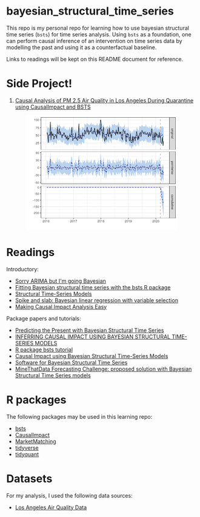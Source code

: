 # bayesian_structural_time_series

This repo is my personal repo for learning how to use bayesian structural time series (`bsts`) for time series analysis. Using `bsts` as a foundation, one can perform causal inference of an intervention on time series data by modelling the past and using it as a counterfactual baseline.

Links to readings will be kept on this README document for reference.

# Side Project!

1. [Causal Analysis of PM 2.5 Air Quality in Los Angeles During Quarantine using CausalImpact and BSTS](https://github.com/kfoofw/bayesian_structured_time_series/blob/master/analysis/analysis_pm25.md)

<div align="center">
    <img src= ./img/causal_impact.png width=400>
</div>

# Readings

Introductory:
- [Sorry ARIMA but I'm going Bayesian](https://multithreaded.stitchfix.com/blog/2016/04/21/forget-arima/)
- [Fitting Bayesian structural time series with the bsts R package](http://www.unofficialgoogledatascience.com/2017/07/fitting-bayesian-structural-time-series.html?m=1)
- [Structural Time-Series Models](http://oliviayu.github.io/post/2019-03-21-bsts/)
- [Spike and slab: Bayesian linear regression with variable selection](http://www.batisengul.co.uk/post/spike-and-slab-bayesian-linear-regression-with-variable-selection/)
- [Making Causal Impact Analysis Easy](https://multithreaded.stitchfix.com/blog/2016/01/13/market-watch/)

Package papers and tutorials:
- [Predicting the Present with Bayesian Structural Time Series](http://people.ischool.berkeley.edu/~hal/Papers/2013/pred-present-with-bsts.pdf)
- [INFERRING CAUSAL IMPACT USING BAYESIAN STRUCTURAL TIME-SERIES MODELS](https://storage.googleapis.com/pub-tools-public-publication-data/pdf/41854.pdf)
- [R package bsts tutorial](http://hedibert.org/wp-content/uploads/2016/05/bsts-tutorial.pdf)
- [Causal Impact using Bayesian Structural Time-Series Models](https://rstudio-pubs-static.s3.amazonaws.com/348164_d03363ac0c864fe7885343d3c58eda2a.html)
- [Software for Bayesian Structural Time Series](https://drive.google.com/file/d/14US56VzanuLt03XBkoAGzLy0gDEreZUc/view)
- [MineThatData Forecasting Challenge: proposed solution with Bayesian Structural Time Series models](http://sisifospage.tech/2017-10-30-forecasting-bsts.html)


# R packages

The following packages may be used in this learning repo:
- [bsts](https://cran.r-project.org/web/packages/bsts/index.html)
- [CausalImpact](https://github.com/google/CausalImpact)
- [MarketMatching](https://cran.r-project.org/web/packages/MarketMatching/index.html)
- [tidyverse](https://cran.r-project.org/web/packages/tidyverse/index.html)
- [tidyquant](https://cran.r-project.org/web/packages/tidyquant/index.html)

# Datasets

For my analysis, I used the following data sources:
- [Los Angeles Air Quality Data](https://aqicn.org/city/losangeles/los-angeles-north-main-street/)